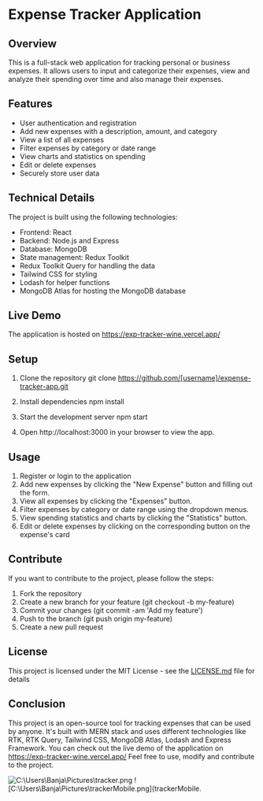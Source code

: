 # Expense Tracker Application

## Overview
This is a full-stack web application for tracking personal or business expenses. It allows users to input and categorize their expenses, view and analyze their spending over time and also manage their expenses.

## Features
- User authentication and registration
- Add new expenses with a description, amount, and category
- View a list of all expenses
- Filter expenses by category or date range
- View charts and statistics on spending
- Edit or delete expenses
- Securely store user data

## Technical Details
The project is built using the following technologies:
- Frontend: React
- Backend: Node.js and Express
- Database: MongoDB
- State management: Redux Toolkit
- Redux Toolkit Query for handling the data
- Tailwind CSS for styling
- Lodash for helper functions
- MongoDB Atlas for hosting the MongoDB database

## Live Demo
The application is hosted on https://exp-tracker-wine.vercel.app/

## Setup
1. Clone the repository
git clone https://github.com/[username]/expense-tracker-app.git


2. Install dependencies
npm install


3. Start the development server
npm start


4. Open http://localhost:3000 in your browser to view the app.

## Usage
1. Register or login to the application
2. Add new expenses by clicking the "New Expense" button and filling out the form.
3. View all expenses by clicking the "Expenses" button.
4. Filter expenses by category or date range using the dropdown menus.
5. View spending statistics and charts by clicking the "Statistics" button.
6. Edit or delete expenses by clicking on the corresponding button on the expense's card

## Contribute
If you want to contribute to the project, please follow the steps:

1. Fork the repository
2. Create a new branch for your feature (git checkout -b my-feature)
3. Commit your changes (git commit -am 'Add my feature')
4. Push to the branch (git push origin my-feature)
5. Create a new pull request

## License
This project is licensed under the MIT License - see the [LICENSE.md](LICENSE.md) file for details

## Conclusion
This project is an open-source tool for tracking expenses that can be used by anyone. It's built with MERN stack and uses different technologies like RTK, RTK Query, Tailwind CSS, MongoDB Atlas, Lodash and Express Framework. You can check out the live demo of the application on https://exp-tracker-wine.vercel.app/ Feel free to use, modify and contribute to the project.

![C:\Users\Banja\Pictures\tracker.png](tracker.png)
![C:\Users\Banja\Pictures\trackerMobile.png](trackerMobile.
